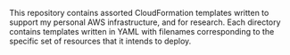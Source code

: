 This repository contains assorted CloudFormation templates written to support my personal AWS infrastructure, 
and for research. Each directory contains templates written in YAML with filenames corresponding to the specific set of
resources that it intends to deploy.